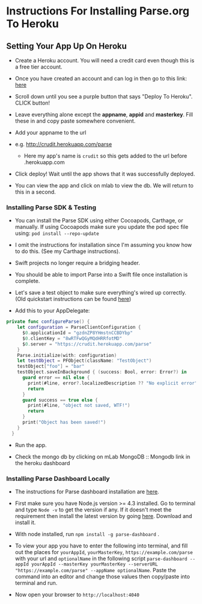 # Instructions For Installing Parse.org To Heroku

## Setting Your App Up On Heroku

* Create a Heroku account. You will need a credit card even though this is a free tier account.

* Once you have created an account and can log in then go to this link: [here](https://devcenter.heroku.com/articles/deploying-a-parse-server-to-heroku)

* Scroll down  until you see a purple button that says "Deploy To Heroku". CLICK button!

* Leave everything alone except the **appname**, **appid** and **masterkey**. Fill these in and copy paste somewhere convenient.

* Add your appname to the url

* e.g. http://crudit.herokuapp.com/parse

    * Here my app's name is `crudit` so this gets added to the url before .herokuapp.com

* Click deploy! Wait until the app shows that it was successfully deployed.

* You can view the app and click on mlab to view the db. We will return to this in a second.

### Installing Parse SDK & Testing

* You can install the Parse SDK using either Cocoapods, Carthage, or manually. If using Cocoapods make sure you update the pod spec file using: `pod install --repo-update`

* I omit the instructions for installation since I'm assuming you know how to do this. (See my Carthage instructions).

* Swift projects no longer require a bridging header.

* You should be able to import Parse into a Swift file once installation is complete.

* Let's save a test object to make sure everything's wired up correctly. (Old quickstart instructions can be found [here](https://docs.back4app.com/docs/ios/quickstart/))

* Add this to your AppDelegate:

```swift
private func configureParse() {
    let configuration = ParseClientConfiguration {
      $0.applicationId = "gzdnZP8YHmstnCCBDYbp"
      $0.clientKey = "8wRTFwQGyMQdHRRfotMD"
      $0.server = "https://crudit.herokuapp.com/parse"
    }
    Parse.initialize(with: configuration)
    let testObject = PFObject(className: "TestObject")
    testObject["foo"] = "bar"
    testObject.saveInBackground { (success: Bool, error: Error?) in
      guard error == nil else {
        print(#line, error?.localizedDescription ?? "No explicit error")
        return
      }
      guard success == true else {
        print(#line, "object not saved, WTF!")
        return
      }
      print("Object has been saved!")
    }
  }
```

* Run the app.

* Check the mongo db by clicking on mLab MongoDB :: Mongodb link in the heroku dashboard

### Installing Parse Dashboard Locally

* The instructions for Parse dashboard installation are [here](https://github.com/ParsePlatform/parse-dashboard).

* First make sure you have Node.js version >= 4.3 installed. Go to terminal and type `Node -v` to get the version if any. If it doesn't meet the requirement then install the latest version by going [here](https://nodejs.org/en/). Download and install it.

* With node installed, run `npm install -g parse-dashboard` .

* To view your app you have to enter the following into terminal, and fill out the places for `yourAppId`, `yourMasterKey`, `https://example.com/parse`  with your url and `optionalName` in the following script `parse-dashboard --appId yourAppId --masterKey yourMasterKey --serverURL "https://example.com/parse" --appName optionalName`. Paste the command into an editor and change those values then copy/paste into terminal and run.

* Now open your browser to `http://localhost:4040`

